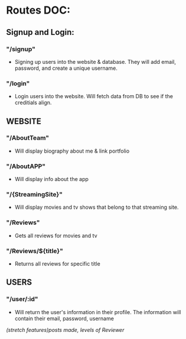# Routes DOC:

## Signup and Login:
### "/signup"
* Signing up users into the website & database. They will add email, password, and create a unique username.

### "/login"
* Login users into the website. Will fetch data from DB to see if the creditials align. 

## WEBSITE
### "/AboutTeam"
* Will display biography about me & link portfolio

### "/AboutAPP"
* Will display info about the app

### "/{StreamingSite}"
* Will display movies and tv shows that belong to that streaming site.

### "/Reviews"
* Gets all reviews for movies and tv

### "/Reviews/${title}"
* Returns all reviews for specific title

## USERS
### "/user/:id"
* Will return the user's information in their profile. The information will contain their email, password, username 

*(stretch features)posts made, levels of Reviewer*